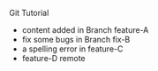 Git Tutorial
- content added in Branch feature-A
- fix some bugs in Branch fix-B
- a spelling error in feature-C
- feature-D remote
